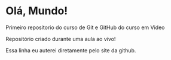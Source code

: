 # Olá, Mundo!
 Primeiro repositorio do curso de Git e GitHub do curso em Video

Repositório criado durante uma aula ao vivo!

Essa linha eu auterei diretamente pelo site da github. 
